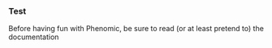 ### Test

Before having fun with Phenomic, be sure to read (or at least pretend to)
the documentation